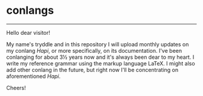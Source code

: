 # conlangs
--------------------------
Hello dear visitor!

My name's tryddle and in this repository I will upload monthly updates on my conlang *Hapi*, or more specifically, on its documentation. I've been conlanging for about 3½ years now and it's always been dear to my heart. I write my reference grammar using the markup language LaTeX. I might also add other conlang in the future, but right now I'll be concentrating on aforementioned *Hapi*.

Cheers!

